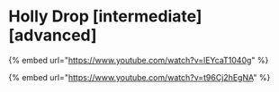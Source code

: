 # Holly Drop \[intermediate] \[advanced]

{% embed url="https://www.youtube.com/watch?v=lEYcaT1040g" %}

{% embed url="https://www.youtube.com/watch?v=t96Cj2hEgNA" %}

